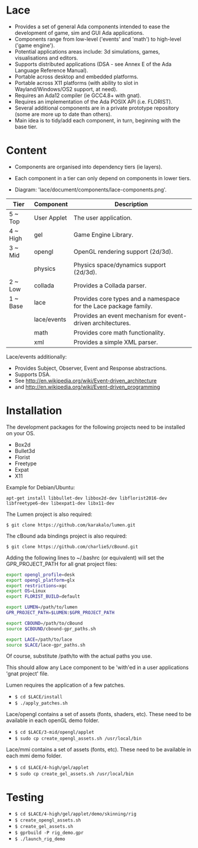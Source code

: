 Lace
====

- Provides a set of general Ada components intended to ease the development of game, sim and GUI Ada applications.
- Components range from low-level ('events' and 'math') to high-level ('game engine').
- Potential applications areas include: 3d simulations, games, visualisations and editors.
- Supports distributed applications (DSA - see Annex E of the Ada Language Reference Manual).
- Portable across desktop and embedded platforms.
- Portable across X11 platforms (with ability to slot in Wayland/Windows/OS2 support, at need).
- Requires an Ada12 compiler (ie GCC4.8+ with gnat).
- Requires an implementation of the Ada POSIX API (i.e. FLORIST).
- Several additional components are in a private prototype repository (some are more up to date than others). 
- Main idea is to tidy/add each component, in turn, beginning with the base tier.

Content
=======

   - Components are organised into dependency tiers (ie layers).
   - Each component in a tier can only depend on components in lower tiers.

   - Diagram: 'lace/document/components/lace-components.png'.

|Tier    |Component  |Description                                                      |
|--------|-----------|-----------------------------------------------------------------|
|5 ~ Top |User Applet|The user application.                                            |
|4 ~ High|gel        |Game Engine Library.                                             |
|3 ~ Mid |opengl     |OpenGL rendering support (2d/3d).                                |
|        |physics    |Physics space/dynamics support (2d/3d).                          |
|2 ~ Low |collada    |Provides a Collada parser.                                       |
|1 ~ Base|lace       |Provides core types and a namespace for the Lace package family. |
|        |lace/events|Provides an event mechanism for event-driven architectures.      |
|        |math       |Provides core math functionality.                                |
|        |xml        |Provides a simple XML parser.                                    |


Lace/events additionally:
- Provides Subject, Observer, Event and Response abstractions.
- Supports DSA.
- See  http://en.wikipedia.org/wiki/Event-driven_architecture
- and  http://en.wikipedia.org/wiki/Event-driven_programming
   

Installation
============
The development packages for the following projects need to be installed on your OS.

- Box2d
- Bullet3d
- Florist
- Freetype
- Expat
- X11

Example for Debian/Ubuntu:

```
apt-get install libbullet-dev libbox2d-dev libflorist2016-dev libfreetype6-dev libexpat1-dev libx11-dev
```

The Lumen project is also required:

`$ git clone https://github.com/karakalo/lumen.git`


The cBound ada bindings project is also required:

`$ git clone https://github.com/charlie5/cBound.git`


Adding the following lines to ~/.bashrc (or equivalent) will set the GPR_PROJECT_PATH for all gnat project files:

```bash
export opengl_profile=desk
export opengl_platform=glx
export restrictions=xgc
export OS=Linux
export FLORIST_BUILD=default

export LUMEN=/path/to/lumen
GPR_PROJECT_PATH=$LUMEN:$GPR_PROJECT_PATH

export CBOUND=/path/to/cBound
source $CBOUND/cbound-gpr_paths.sh

export LACE=/path/to/lace
source $LACE/lace-gpr_paths.sh
```

Of course, substitute  /path/to  with the actual paths you use.

This should allow any Lace component to be 'with'ed in a user applications 'gnat project' file.


Lumen requires the application of a few patches.

- `$ cd $LACE/install`
- `$ ./apply_patches.sh`


Lace/opengl contains a set of assets (fonts, shaders, etc). These need to be available in each openGL demo folder.

- `$ cd $LACE/3-mid/opengl/applet`
- `$ sudo cp create_opengl_assets.sh /usr/local/bin`


Lace/mmi contains a set of assets (fonts, etc). These need to be available in each mmi demo folder.

- `$ cd $LACE/4-high/gel/applet`
- `$ sudo cp create_gel_assets.sh /usr/local/bin`


Testing
=======

* `$ cd $LACE/4-high/gel/applet/demo/skinning/rig`
* `$ create_opengl_assets.sh`
* `$ create_gel_assets.sh`
* `$ gprbuild -P rig_demo.gpr`
* `$ ./launch_rig_demo`
